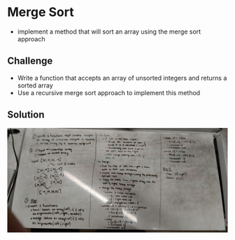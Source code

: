 # Merge Sort

- implement a method that will sort an array using the merge sort approach

## Challenge

- Write a function that accepts an array of unsorted integers and returns a sorted array
- Use a recursive merge sort approach to implement this method

## Solution

![](assets/merge_sort.jpg)